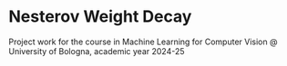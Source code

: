 # Nesterov Weight Decay
Project work for the course in Machine Learning for Computer Vision @ University of Bologna, academic year 2024-25
